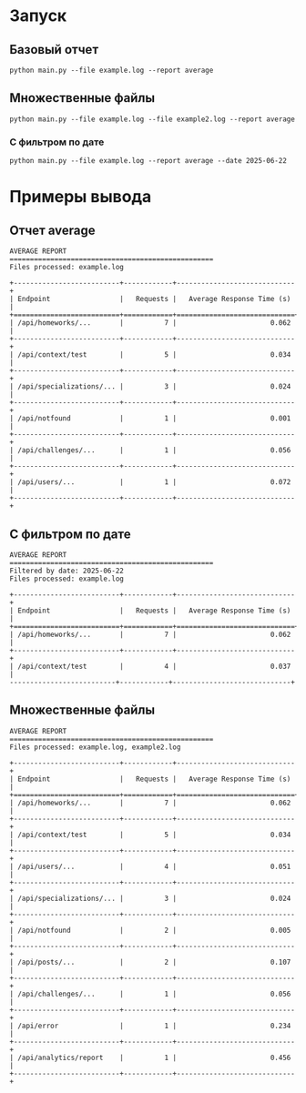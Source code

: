 # Запуск

## Базовый отчет
```python main.py --file example.log --report average```

## Множественные файлы  
```python main.py --file example.log --file example2.log --report average```

### С фильтром по дате
```python main.py --file example.log --report average --date 2025-06-22```

# Примеры вывода

## Отчет average

```
AVERAGE REPORT
==================================================
Files processed: example.log

+--------------------------+------------+-----------------------------+
| Endpoint                 |   Requests |   Average Response Time (s) |
+==========================+============+=============================+
| /api/homeworks/...       |          7 |                       0.062 |
+--------------------------+------------+-----------------------------+
| /api/context/test        |          5 |                       0.034 |
+--------------------------+------------+-----------------------------+
| /api/specializations/... |          3 |                       0.024 |
+--------------------------+------------+-----------------------------+
| /api/notfound            |          1 |                       0.001 |
+--------------------------+------------+-----------------------------+
| /api/challenges/...      |          1 |                       0.056 |
+--------------------------+------------+-----------------------------+
| /api/users/...           |          1 |                       0.072 |
+--------------------------+------------+-----------------------------+
```

## С фильтром по дате

```
AVERAGE REPORT
==================================================
Filtered by date: 2025-06-22
Files processed: example.log

+--------------------------+------------+-----------------------------+
| Endpoint                 |   Requests |   Average Response Time (s) |
+==========================+============+=============================+
| /api/homeworks/...       |          7 |                       0.062 |
+--------------------------+------------+-----------------------------+
| /api/context/test        |          4 |                       0.037 |
--------------------------+------------+-----------------------------+
```

## Множественные файлы

```
AVERAGE REPORT
==================================================
Files processed: example.log, example2.log

+--------------------------+------------+-----------------------------+
| Endpoint                 |   Requests |   Average Response Time (s) |
+==========================+============+=============================+
| /api/homeworks/...       |          7 |                       0.062 |
+--------------------------+------------+-----------------------------+
| /api/context/test        |          5 |                       0.034 |
+--------------------------+------------+-----------------------------+
| /api/users/...           |          4 |                       0.051 |
+--------------------------+------------+-----------------------------+
| /api/specializations/... |          3 |                       0.024 |
+--------------------------+------------+-----------------------------+
| /api/notfound            |          2 |                       0.005 |
+--------------------------+------------+-----------------------------+
| /api/posts/...           |          2 |                       0.107 |
+--------------------------+------------+-----------------------------+
| /api/challenges/...      |          1 |                       0.056 |
+--------------------------+------------+-----------------------------+
| /api/error               |          1 |                       0.234 |
+--------------------------+------------+-----------------------------+
| /api/analytics/report    |          1 |                       0.456 |
+--------------------------+------------+-----------------------------+
```
